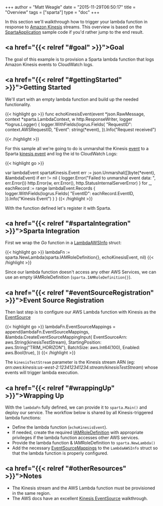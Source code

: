 +++
author = "Matt Weagle"
date = "2015-11-29T06:50:17"
title = "Overview"
tags = ["sparta"]
type = "doc"
+++

In this section we'll walkthrough how to trigger your lambda function in response to [Amazon Kinesis](https://aws.amazon.com/kinesis/) streams.  This overview is based on the [SpartaApplication](https://github.com/mweagle/SpartaApplication/blob/master/application.go#L130) sample code if you'd rather jump to the end result.  

## <a href="{{< relref "#goal" >}}">Goal</a>

The goal of this example is to provision a Sparta lambda function that logs Amazon Kinesis events to CloudWatch logs.

## <a href="{{< relref "#gettingStarted" >}}">Getting Started</a>

We'll start with an empty lambda function and build up the needed functionality.

{{< highlight go >}}
func echoKinesisEvent(event *json.RawMessage,
                      context *sparta.LambdaContext,
                      w http.ResponseWriter,
                      logger *logrus.Logger)
{
  logger.WithFields(logrus.Fields{
		"RequestID": context.AWSRequestID,
		"Event":     string(*event),
	}).Info("Request received")

{{< /highlight >}}   

For this sample all we're going to do is unmarshal the Kinesis [event](http://docs.aws.amazon.com/lambda/latest/dg/walkthrough-kinesis-events-adminuser-create-test-function.html#wt-kinesis-invoke-manually) to a Sparta [kinesis event](https://godoc.org/github.com/mweagle/Sparta/aws/kinesis#Event) and log the id to CloudWatch Logs:

{{< highlight go >}}

  var lambdaEvent spartaKinesis.Event
  err := json.Unmarshal([]byte(*event), &lambdaEvent)
  if err != nil {
    logger.Error("Failed to unmarshal event data: ", err.Error())
    http.Error(w, err.Error(), http.StatusInternalServerError)
  }
  for _, eachRecord := range lambdaEvent.Records {
    logger.WithFields(logrus.Fields{
      "EventID": eachRecord.EventID,
    }).Info("Kinesis Event")
  }
}
{{< /highlight >}}   

With the function defined let's register it with Sparta.

## <a href="{{< relref "#spartaIntegration" >}}">Sparta Integration</a>

First we wrap the *Go* function in a [LambdaAWSInfo](https://godoc.org/github.com/mweagle/Sparta#LambdaAWSInfo) struct:

{{< highlight go >}}
lambdaFn := sparta.NewLambda(sparta.IAMRoleDefinition{}, echoKinesisEvent, nil)
{{< /highlight >}}   

Since our lambda function doesn't access any other AWS Services, we can use an empty IAMRoleDefinition (`sparta.IAMRoleDefinition{}`).

## <a href="{{< relref "#eventSourceRegistration" >}}">Event Source Registration</a>

Then last step is to configure our AWS Lambda function with Kinesis as the [EventSource](http://docs.aws.amazon.com/lambda/latest/dg/intro-core-components.html)

{{< highlight go >}}
lambdaFn.EventSourceMappings = append(lambdaFn.EventSourceMappings, &lambda.CreateEventSourceMappingInput{
  EventSourceArn:   aws.String(kinesisTestStream),
  StartingPosition: aws.String("TRIM_HORIZON"),
  BatchSize:        aws.Int64(100),
  Enabled:          aws.Bool(true),
})
{{< /highlight >}}   

The `kinesisTestStream` parameter is the Kinesis stream ARN (eg: _arn:aws:kinesis:us-west-2:123412341234:stream/kinesisTestStream_) whose events will trigger lambda execution.

## <a href="{{< relref "#wrappingUp" >}}">Wrapping Up</a>

With the `lambdaFn` fully defined, we can provide it to `sparta.Main()` and deploy our service.  The workflow below is shared by all Kinesis-triggered lambda functions:

  * Define the lambda function (`echoKinesisEvent`).
  * If needed, create the required [IAMRoleDefinition](https://godoc.org/github.com/mweagle/Sparta*IAMRoleDefinition) with appropriate privileges if the lambda function accesses other AWS services.
  * Provide the lambda function & IAMRoleDefinition to `sparta.NewLambda()`
  * Add the necessary [EventSourceMappings](https://godoc.org/github.com/aws/aws-sdk-go/service/lambda#CreateEventSourceMappingInput) to the `LambdaAWSInfo` struct so that the lambda function is properly configured.

## <a href="{{< relref "#otherResources" >}}">Notes</a>

  * The Kinesis stream and the AWS Lambda function must be provisioned in the same region.
  * The AWS docs have an excellent [Kinesis EventSource](http://docs.aws.amazon.com/lambda/latest/dg/walkthrough-kinesis-events-adminuser.html) walkthrough.

